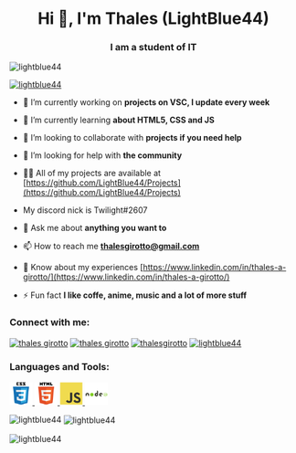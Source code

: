 <h1 align="center">Hi 👋, I'm Thales (LightBlue44)</h1>
<h3 align="center">I am a student of IT</h3>

<p align="left"> <img src="https://komarev.com/ghpvc/?username=lightblue44&label=Profile%20views&color=0e75b6&style=flat" alt="lightblue44" /> </p>

<p align="left"> <a href="https://github.com/ryo-ma/github-profile-trophy"><img src="https://github-profile-trophy.vercel.app/?username=lightblue44" alt="lightblue44" /></a> </p>

- 🔭 I’m currently working on **projects on VSC, I update every week**

- 🌱 I’m currently learning **about HTML5, CSS and JS**

- 👯 I’m looking to collaborate with **projects if you need help**

- 🤝 I’m looking for help with **the community**

- 👨‍💻 All of my projects are available at [https://github.com/LightBlue44/Projects](https://github.com/LightBlue44/Projects)

- My discord nick is Twilight#2607

- 💬 Ask me about **anything you want to**

- 📫 How to reach me **thalesgirotto@gmail.com**

- 📄 Know about my experiences [https://www.linkedin.com/in/thales-a-girotto/](https://www.linkedin.com/in/thales-a-girotto/)

- ⚡ Fun fact **I like coffe, anime, music and a lot of more stuff**

<h3 align="left">Connect with me:</h3>
<p align="left">
<a href="https://linkedin.com/in/thales girotto" target="blank"><img align="center" src="https://raw.githubusercontent.com/rahuldkjain/github-profile-readme-generator/master/src/images/icons/Social/linked-in-alt.svg" alt="thales girotto" height="30" width="40" /></a>
<a href="https://fb.com/thales girotto" target="blank"><img align="center" src="https://raw.githubusercontent.com/rahuldkjain/github-profile-readme-generator/master/src/images/icons/Social/facebook.svg" alt="thales girotto" height="30" width="40" /></a>
<a href="https://instagram.com/thalesgirotto" target="blank"><img align="center" src="https://raw.githubusercontent.com/rahuldkjain/github-profile-readme-generator/master/src/images/icons/Social/instagram.svg" alt="thalesgirotto" height="30" width="40" /></a>
<a href="https://www.youtube.com/c/lightblue44" target="blank"><img align="center" src="https://raw.githubusercontent.com/rahuldkjain/github-profile-readme-generator/master/src/images/icons/Social/youtube.svg" alt="lightblue44" height="30" width="40" /></a>
</p>

<h3 align="left">Languages and Tools:</h3>
<p align="left"> <a href="https://www.w3schools.com/css/" target="_blank" rel="noreferrer"> <img src="https://raw.githubusercontent.com/devicons/devicon/master/icons/css3/css3-original-wordmark.svg" alt="css3" width="40" height="40"/> </a> <a href="https://www.w3.org/html/" target="_blank" rel="noreferrer"> <img src="https://raw.githubusercontent.com/devicons/devicon/master/icons/html5/html5-original-wordmark.svg" alt="html5" width="40" height="40"/> </a> <a href="https://developer.mozilla.org/en-US/docs/Web/JavaScript" target="_blank" rel="noreferrer"> <img src="https://raw.githubusercontent.com/devicons/devicon/master/icons/javascript/javascript-original.svg" alt="javascript" width="40" height="40"/> </a> <a href="https://nodejs.org" target="_blank" rel="noreferrer"> <img src="https://raw.githubusercontent.com/devicons/devicon/master/icons/nodejs/nodejs-original-wordmark.svg" alt="nodejs" width="40" height="40"/> </a> </p>

<p><img align="left" src="https://github-readme-stats.vercel.app/api/top-langs?username=lightblue44&show_icons=true&locale=en&layout=compact" alt="lightblue44" /></p>

<p>&nbsp;<img align="center" src="https://github-readme-stats.vercel.app/api?username=lightblue44&show_icons=true&locale=en" alt="lightblue44" /></p>

<p><img align="center" src="https://github-readme-streak-stats.herokuapp.com/?user=lightblue44&" alt="lightblue44" /></p>
